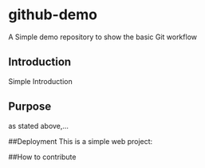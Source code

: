# github-demo
A Simple demo repository to show the basic Git workflow

## Introduction
Simple Introduction


## Purpose
as stated above,...

##Deployment
This is a simple web project:

##How to contribute
